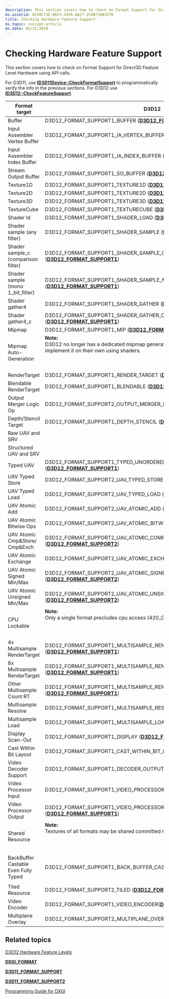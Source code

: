 ```yaml
---
description: This section covers how to check on Format Support for Direct3D Feature Level Hardware using API calls.
ms.assetid: 0C40C73E-06F3-41FA-AA27-2C0B730B357B
title: Checking Hardware Feature Support
ms.topic: concept-article
ms.date: 05/31/2018
---
```


# Checking Hardware Feature Support

This section covers how to check on Format Support for Direct3D Feature Level Hardware using API calls.

For D3D11, use [**ID3D11Device::CheckFormatSupport**](/windows/desktop/api/d3d11/nf-d3d11-id3d11device-checkformatsupport) to programmatically verify the info in the previous sections. For D3D12 use [**ID3D12::CheckFeatureSupport**](/windows/desktop/api/d3d12/nf-d3d12-id3d12device-checkfeaturesupport).



<table>
<colgroup>
<col  />
<col  />
<col  />
</colgroup>
<thead>
<tr class="header">
<th>Format target</th>
<th>D3D12</th>
<th>D3D11</th>
</tr>
</thead>
<tbody>
<tr class="odd">
<td>Buffer</td>
<td>D3D12_FORMAT_SUPPORT1_BUFFER (<a href="/windows/desktop/api/d3d12/ne-d3d12-d3d12_format_support1"><strong>D3D12_FORMAT_SUPPORT1</strong></a>)</td>
<td>D3D11_FORMAT_SUPPORT_BUFFER (<a href="/windows/desktop/api/d3d11/ne-d3d11-d3d11_format_support"><strong>D3D11_FORMAT_SUPPORT</strong></a>)</td>
</tr>
<tr class="even">
<td>Input Assembler Vertex Buffer</td>
<td>D3D12_FORMAT_SUPPORT1_IA_VERTEX_BUFFER (<a href="/windows/desktop/api/d3d12/ne-d3d12-d3d12_format_support1"><strong>D3D12_FORMAT_SUPPORT1</strong></a>)</td>
<td>D3D11_FORMAT_SUPPORT_IA_VERTEX_BUFFER (<a href="/windows/desktop/api/d3d11/ne-d3d11-d3d11_format_support"><strong>D3D11_FORMAT_SUPPORT</strong></a>)</td>
</tr>
<tr class="odd">
<td>Input Assembler Index Buffer</td>
<td>D3D12_FORMAT_SUPPORT1_IA_INDEX_BUFFER (<a href="/windows/desktop/api/d3d12/ne-d3d12-d3d12_format_support1"><strong>D3D12_FORMAT_SUPPORT1</strong></a>)</td>
<td>D3D11_FORMAT_SUPPORT_IA_INDEX_BUFFER (<a href="/windows/desktop/api/d3d11/ne-d3d11-d3d11_format_support"><strong>D3D11_FORMAT_SUPPORT</strong></a>)</td>
</tr>
<tr class="even">
<td>Stream Output Buffer</td>
<td>D3D12_FORMAT_SUPPORT1_SO_BUFFER (<a href="/windows/desktop/api/d3d12/ne-d3d12-d3d12_format_support1"><strong>D3D12_FORMAT_SUPPORT1</strong></a>)</td>
<td>D3D11_FORMAT_SUPPORT_SO_BUFFER (<a href="/windows/desktop/api/d3d11/ne-d3d11-d3d11_format_support"><strong>D3D11_FORMAT_SUPPORT</strong></a>)</td>
</tr>
<tr class="odd">
<td>Texture1D</td>
<td>D3D12_FORMAT_SUPPORT1_TEXTURE1D (<a href="/windows/desktop/api/d3d12/ne-d3d12-d3d12_format_support1"><strong>D3D12_FORMAT_SUPPORT1</strong></a>)</td>
<td>D3D11_FORMAT_SUPPORT_TEXTURE1D (<a href="/windows/desktop/api/d3d11/ne-d3d11-d3d11_format_support"><strong>D3D11_FORMAT_SUPPORT</strong></a>)</td>
</tr>
<tr class="even">
<td>Texture2D</td>
<td>D3D12_FORMAT_SUPPORT1_TEXTURE2D (<a href="/windows/desktop/api/d3d12/ne-d3d12-d3d12_format_support1"><strong>D3D12_FORMAT_SUPPORT1</strong></a>)</td>
<td>D3D11_FORMAT_SUPPORT_TEXTURE2D (<a href="/windows/desktop/api/d3d11/ne-d3d11-d3d11_format_support"><strong>D3D11_FORMAT_SUPPORT</strong></a>)</td>
</tr>
<tr class="odd">
<td>Texture3D</td>
<td>D3D12_FORMAT_SUPPORT1_TEXTURE3D (<a href="/windows/desktop/api/d3d12/ne-d3d12-d3d12_format_support1"><strong>D3D12_FORMAT_SUPPORT1</strong></a>)</td>
<td>D3D11_FORMAT_SUPPORT_TEXTURE3D (<a href="/windows/desktop/api/d3d11/ne-d3d11-d3d11_format_support"><strong>D3D11_FORMAT_SUPPORT</strong></a>)</td>
</tr>
<tr class="even">
<td>TextureCube</td>
<td>D3D12_FORMAT_SUPPORT1_TEXTURECUBE (<a href="/windows/desktop/api/d3d12/ne-d3d12-d3d12_format_support1"><strong>D3D12_FORMAT_SUPPORT1</strong></a>)</td>
<td>D3D11_FORMAT_SUPPORT_TEXTURECUBE (<a href="/windows/desktop/api/d3d11/ne-d3d11-d3d11_format_support"><strong>D3D11_FORMAT_SUPPORT</strong></a>)</td>
</tr>
<tr class="odd">
<td>Shader ld</td>
<td>D3D12_FORMAT_SUPPORT1_SHADER_LOAD (<a href="/windows/desktop/api/d3d12/ne-d3d12-d3d12_format_support1"><strong>D3D12_FORMAT_SUPPORT1</strong></a>)</td>
<td>D3D11_FORMAT_SUPPORT_SHADER_LOAD (<a href="/windows/desktop/api/d3d11/ne-d3d11-d3d11_format_support"><strong>D3D11_FORMAT_SUPPORT</strong></a>)</td>
</tr>
<tr class="even">
<td>Shader sample (any filter)</td>
<td>D3D12_FORMAT_SUPPORT1_SHADER_SAMPLE (<a href="/windows/desktop/api/d3d12/ne-d3d12-d3d12_format_support1"><strong>D3D12_FORMAT_SUPPORT1</strong></a>)</td>
<td>D3D11_FORMAT_SUPPORT_SHADER_SAMPLE (<a href="/windows/desktop/api/d3d11/ne-d3d11-d3d11_format_support"><strong>D3D11_FORMAT_SUPPORT</strong></a>)</td>
</tr>
<tr class="odd">
<td>Shader sample_c (comparison filter)</td>
<td>D3D12_FORMAT_SUPPORT1_SHADER_SAMPLE_COMPARISON (<a href="/windows/desktop/api/d3d12/ne-d3d12-d3d12_format_support1"><strong>D3D12_FORMAT_SUPPORT1</strong></a>)</td>
<td>D3D11_FORMAT_SUPPORT_SHADER_SAMPLE_COMPARISON (<a href="/windows/desktop/api/d3d11/ne-d3d11-d3d11_format_support"><strong>D3D11_FORMAT_SUPPORT</strong></a>)</td>
</tr>
<tr class="even">
<td>Shader sample (mono 1_bit_filter)</td>
<td>D3D12_FORMAT_SUPPORT1_SHADER_SAMPLE_MONO_TEXT (<a href="/windows/desktop/api/d3d12/ne-d3d12-d3d12_format_support1"><strong>D3D12_FORMAT_SUPPORT1</strong></a>)</td>
<td>D3D11_FORMAT_SUPPORT_SHADER_SAMPLE_MONO_TEXT (<a href="/windows/desktop/api/d3d11/ne-d3d11-d3d11_format_support"><strong>D3D11_FORMAT_SUPPORT</strong></a>)</td>
</tr>
<tr class="odd">
<td>Shader gather4</td>
<td>D3D12_FORMAT_SUPPORT1_SHADER_GATHER (<a href="/windows/desktop/api/d3d12/ne-d3d12-d3d12_format_support1"><strong>D3D12_FORMAT_SUPPORT1</strong></a>)</td>
<td>D3D11_FORMAT_SUPPORT_SHADER_GATHER (<a href="/windows/desktop/api/d3d11/ne-d3d11-d3d11_format_support"><strong>D3D11_FORMAT_SUPPORT</strong></a>)</td>
</tr>
<tr class="even">
<td>Shader gather4_c</td>
<td>D3D12_FORMAT_SUPPORT1_SHADER_GATHER_COMPARISON (<a href="/windows/desktop/api/d3d12/ne-d3d12-d3d12_format_support1"><strong>D3D12_FORMAT_SUPPORT1</strong></a>)</td>
<td>D3D11_FORMAT_SUPPORT_SHADER_GATHER_COMPARISON (<a href="/windows/desktop/api/d3d11/ne-d3d11-d3d11_format_support"><strong>D3D11_FORMAT_SUPPORT</strong></a>)</td>
</tr>
<tr class="odd">
<td>Mipmap</td>
<td>D3D12_FORMAT_SUPPORT1_MIP (<a href="/windows/desktop/api/d3d12/ne-d3d12-d3d12_format_support1"><strong>D3D12_FORMAT_SUPPORT1</strong></a>)</td>
<td>D3D11_FORMAT_SUPPORT_MIP (<a href="/windows/desktop/api/d3d11/ne-d3d11-d3d11_format_support"><strong>D3D11_FORMAT_SUPPORT</strong></a>)</td>
</tr>
<tr class="even">
<td>Mipmap Auto-Generation</td>
<td>
<strong>Note:</strong><br />
D3D12 no longer has a dedicated mipmap generation functionality. Applications must implement it on their own using shaders.

<br/></td>
<td>D3D11_FORMAT_SUPPORT_MIP_AUTOGEN (<a href="/windows/desktop/api/d3d11/ne-d3d11-d3d11_format_support"><strong>D3D11_FORMAT_SUPPORT</strong></a>)</td>
</tr>
<tr class="odd">
<td>RenderTarget</td>
<td>D3D12_FORMAT_SUPPORT1_RENDER_TARGET (<a href="/windows/desktop/api/d3d12/ne-d3d12-d3d12_format_support1"><strong>D3D12_FORMAT_SUPPORT1</strong></a>)</td>
<td>D3D11_FORMAT_SUPPORT_RENDER_TARGET (<a href="/windows/desktop/api/d3d11/ne-d3d11-d3d11_format_support"><strong>D3D11_FORMAT_SUPPORT</strong></a>)</td>
</tr>
<tr class="even">
<td>Blendable RenderTarget</td>
<td>D3D12_FORMAT_SUPPORT1_BLENDABLE (<a href="/windows/desktop/api/d3d12/ne-d3d12-d3d12_format_support1"><strong>D3D12_FORMAT_SUPPORT1</strong></a>)</td>
<td>D3D11_FORMAT_SUPPORT_BLENDABLE (<a href="/windows/desktop/api/d3d11/ne-d3d11-d3d11_format_support"><strong>D3D11_FORMAT_SUPPORT</strong></a>)</td>
</tr>
<tr class="odd">
<td>Output Merger Logic Op</td>
<td>D3D12_FORMAT_SUPPORT2_OUTPUT_MERGER_LOGIC_OP</td>
<td>D3D11_FORMAT_SUPPORT2_OUTPUT_MERGER_LOGIC_OP (<a href="/windows/desktop/api/d3d11/ne-d3d11-d3d11_format_support2"><strong>D3D11_FORMAT_SUPPORT2</strong></a>)</td>
</tr>
<tr class="even">
<td>Depth/Stencil Target</td>
<td>D3D12_FORMAT_SUPPORT1_DEPTH_STENCIL (<a href="/windows/desktop/api/d3d12/ne-d3d12-d3d12_format_support1"><strong>D3D12_FORMAT_SUPPORT1</strong></a>)</td>
<td>D3D11_FORMAT_SUPPORT_DEPTH_STENCIL (<a href="/windows/desktop/api/d3d11/ne-d3d11-d3d11_format_support"><strong>D3D11_FORMAT_SUPPORT</strong></a>)</td>
</tr>
<tr class="odd">
<td>Raw UAV and SRV</td>


</tr>
<tr class="even">
<td>Structured UAV and SRV</td>


</tr>
<tr class="odd">
<td>Typed UAV</td>
<td>D3D12_FORMAT_SUPPORT1_TYPED_UNORDERED_ACCESS_VIEW (<a href="/windows/desktop/api/d3d12/ne-d3d12-d3d12_format_support1"><strong>D3D12_FORMAT_SUPPORT1</strong></a>)</td>
<td>D3D11_FORMAT_SUPPORT_TYPED_UNORDERED_ACCESS_VIEW (<a href="/windows/desktop/api/d3d11/ne-d3d11-d3d11_format_support"><strong>D3D11_FORMAT_SUPPORT</strong></a>)</td>
</tr>
<tr class="even">
<td>UAV Typed Store</td>
<td>D3D12_FORMAT_SUPPORT2_UAV_TYPED_STORE (<a href="/windows/desktop/api/d3d12/ne-d3d12-d3d12_format_support2"><strong>D3D12_FORMAT_SUPPORT2</strong></a>)</td>
<td>D3D11_FORMAT_SUPPORT2_UAV_TYPED_STORE (<a href="/windows/desktop/api/d3d11/ne-d3d11-d3d11_format_support2"><strong>D3D11_FORMAT_SUPPORT2</strong></a>)</td>
</tr>
<tr class="odd">
<td>UAV Typed Load</td>
<td>D3D12_FORMAT_SUPPORT2_UAV_TYPED_LOAD (<a href="/windows/desktop/api/d3d12/ne-d3d12-d3d12_format_support2"><strong>D3D12_FORMAT_SUPPORT2</strong></a>)</td>
<td>D3D11_FORMAT_SUPPORT2_UAV_TYPED_LOAD (<a href="/windows/desktop/api/d3d11/ne-d3d11-d3d11_format_support2"><strong>D3D11_FORMAT_SUPPORT2</strong></a>)</td>
</tr>
<tr class="even">
<td>UAV Atomic Add</td>
<td>D3D12_FORMAT_SUPPORT2_UAV_ATOMIC_ADD (<a href="/windows/desktop/api/d3d12/ne-d3d12-d3d12_format_support2"><strong>D3D12_FORMAT_SUPPORT2</strong></a>)</td>
<td>D3D11_FORMAT_SUPPORT2_UAV_ATOMIC_ADD (<a href="/windows/desktop/api/d3d11/ne-d3d11-d3d11_format_support2"><strong>D3D11_FORMAT_SUPPORT2</strong></a>)</td>
</tr>
<tr class="odd">
<td>UAV Atomic Bitwise Ops</td>
<td>D3D12_FORMAT_SUPPORT2_UAV_ATOMIC_BITWISE_OPS (<a href="/windows/desktop/api/d3d12/ne-d3d12-d3d12_format_support2"><strong>D3D12_FORMAT_SUPPORT2</strong></a>)</td>
<td>D3D11_FORMAT_SUPPORT2_UAV_ATOMIC_BITWISE_OPS (<a href="/windows/desktop/api/d3d11/ne-d3d11-d3d11_format_support2"><strong>D3D11_FORMAT_SUPPORT2</strong></a>)</td>
</tr>
<tr class="even">
<td>UAV Atomic Cmp&Store/ Cmp&Exch</td>
<td>D3D12_FORMAT_SUPPORT2_UAV_ATOMIC_COMPARE_STORE_OR_COMPARE_EXCHANGE (<a href="/windows/desktop/api/d3d12/ne-d3d12-d3d12_format_support2"><strong>D3D12_FORMAT_SUPPORT2</strong></a>)</td>
<td>D3D11_FORMAT_SUPPORT2_UAV_ATOMIC_COMPARE_STORE_OR_COMPARE_EXCHANGE (<a href="/windows/desktop/api/d3d11/ne-d3d11-d3d11_format_support2"><strong>D3D11_FORMAT_SUPPORT2</strong></a>)</td>
</tr>
<tr class="odd">
<td>UAV Atomic Exchange</td>
<td>D3D12_FORMAT_SUPPORT2_UAV_ATOMIC_EXCHANGE (<a href="/windows/desktop/api/d3d12/ne-d3d12-d3d12_format_support2"><strong>D3D12_FORMAT_SUPPORT2</strong></a>)</td>
<td>D3D11_FORMAT_SUPPORT2_UAV_ATOMIC_EXCHANGE (<a href="/windows/desktop/api/d3d11/ne-d3d11-d3d11_format_support2"><strong>D3D11_FORMAT_SUPPORT2</strong></a>)</td>
</tr>
<tr class="even">
<td>UAV Atomic Signed Min/Max</td>
<td>D3D12_FORMAT_SUPPORT2_UAV_ATOMIC_SIGNED_MIN_OR_MAX (<a href="/windows/desktop/api/d3d12/ne-d3d12-d3d12_format_support2"><strong>D3D12_FORMAT_SUPPORT2</strong></a>)</td>
<td>D3D11_FORMAT_SUPPORT2_UAV_ATOMIC_SIGNED_MIN_OR_MAX (<a href="/windows/desktop/api/d3d11/ne-d3d11-d3d11_format_support2"><strong>D3D11_FORMAT_SUPPORT2</strong></a>)</td>
</tr>
<tr class="odd">
<td>UAV Atomic Unsigned Min/Max</td>
<td>D3D12_FORMAT_SUPPORT2_UAV_ATOMIC_UNSIGNED_MIN_OR_MAX (<a href="/windows/desktop/api/d3d12/ne-d3d12-d3d12_format_support2"><strong>D3D12_FORMAT_SUPPORT2</strong></a>)</td>
<td>D3D11_FORMAT_SUPPORT2_UAV_ATOMIC_UNSIGNED_MIN_OR_MAX (<a href="/windows/desktop/api/d3d11/ne-d3d11-d3d11_format_support2"><strong>D3D11_FORMAT_SUPPORT2</strong></a>)</td>
</tr>
<tr class="even">
<td>CPU Lockable</td>
<td>
<strong>Note:</strong><br />
Only a single format precludes cpu access (420_OPAQUE).

<br/></td>
<td>D3D11_FORMAT_SUPPORT_CPU_LOCKABLE (<a href="/windows/desktop/api/d3d11/ne-d3d11-d3d11_format_support"><strong>D3D11_FORMAT_SUPPORT</strong></a>)</td>
</tr>
<tr class="odd">
<td>4x Multisample RenderTarget</td>
<td>D3D12_FORMAT_SUPPORT1_MULTISAMPLE_RENDERTARGET (<a href="/windows/desktop/api/d3d12/ne-d3d12-d3d12_format_support1"><strong>D3D12_FORMAT_SUPPORT1</strong></a>)</td>
<td>D3D11_FORMAT_SUPPORT_MULTISAMPLE_RENDERTARGET (<a href="/windows/desktop/api/d3d11/ne-d3d11-d3d11_format_support"><strong>D3D11_FORMAT_SUPPORT</strong></a>)</td>
</tr>
<tr class="even">
<td>8x Multisample RenderTarget</td>
<td>D3D12_FORMAT_SUPPORT1_MULTISAMPLE_RENDERTARGET (<a href="/windows/desktop/api/d3d12/ne-d3d12-d3d12_format_support1"><strong>D3D12_FORMAT_SUPPORT1</strong></a>)</td>
<td>D3D11_FORMAT_SUPPORT_MULTISAMPLE_RENDERTARGET (<a href="/windows/desktop/api/d3d11/ne-d3d11-d3d11_format_support"><strong>D3D11_FORMAT_SUPPORT</strong></a>)</td>
</tr>
<tr class="odd">
<td>Other Multisample Count RT</td>
<td>D3D12_FORMAT_SUPPORT1_MULTISAMPLE_RENDERTARGET (<a href="/windows/desktop/api/d3d12/ne-d3d12-d3d12_format_support1"><strong>D3D12_FORMAT_SUPPORT1</strong></a>)</td>
<td>D3D11_FORMAT_SUPPORT_MULTISAMPLE_RENDERTARGET (<a href="/windows/desktop/api/d3d11/ne-d3d11-d3d11_format_support"><strong>D3D11_FORMAT_SUPPORT</strong></a>)</td>
</tr>
<tr class="even">
<td>Multisample Resolve</td>
<td>D3D12_FORMAT_SUPPORT1_MULTISAMPLE_RESOLVE (<a href="/windows/desktop/api/d3d12/ne-d3d12-d3d12_format_support1"><strong>D3D12_FORMAT_SUPPORT1</strong></a>)</td>
<td>D3D11_FORMAT_SUPPORT_MULTISAMPLE_RESOLVE (<a href="/windows/desktop/api/d3d11/ne-d3d11-d3d11_format_support"><strong>D3D11_FORMAT_SUPPORT</strong></a>)</td>
</tr>
<tr class="odd">
<td>Multisample Load</td>
<td>D3D12_FORMAT_SUPPORT1_MULTISAMPLE_LOAD (<a href="/windows/desktop/api/d3d12/ne-d3d12-d3d12_format_support1"><strong>D3D12_FORMAT_SUPPORT1</strong></a>)</td>
<td>D3D11_FORMAT_SUPPORT_MULTISAMPLE_LOAD (<a href="/windows/desktop/api/d3d11/ne-d3d11-d3d11_format_support"><strong>D3D11_FORMAT_SUPPORT</strong></a>)</td>
</tr>
<tr class="even">
<td>Display Scan-Out</td>
<td>D3D12_FORMAT_SUPPORT1_DISPLAY (<a href="/windows/desktop/api/d3d12/ne-d3d12-d3d12_format_support1"><strong>D3D12_FORMAT_SUPPORT1</strong></a>)</td>
<td>D3D11_FORMAT_SUPPORT_DISPLAY (<a href="/windows/desktop/api/d3d11/ne-d3d11-d3d11_format_support"><strong>D3D11_FORMAT_SUPPORT</strong></a>)</td>
</tr>
<tr class="odd">
<td>Cast Within Bit Layout</td>
<td>D3D12_FORMAT_SUPPORT1_CAST_WITHIN_BIT_LAYOUT (<a href="/windows/desktop/api/d3d12/ne-d3d12-d3d12_format_support1"><strong>D3D12_FORMAT_SUPPORT1</strong></a>)</td>
<td>D3D11_FORMAT_SUPPORT_CAST_WITHIN_BIT_LAYOUT (<a href="/windows/desktop/api/d3d11/ne-d3d11-d3d11_format_support"><strong>D3D11_FORMAT_SUPPORT</strong></a>)</td>
</tr>
<tr class="even">
<td>Video Decoder Support</td>
<td>D3D12_FORMAT_SUPPORT1_DECODER_OUTPUT (<a href="/windows/desktop/api/d3d12/ne-d3d12-d3d12_format_support1"><strong>D3D12_FORMAT_SUPPORT1</strong></a>)</td>
<td>D3D11_FORMAT_SUPPORT_DECODER_OUTPUT (<a href="/windows/desktop/api/d3d11/ne-d3d11-d3d11_format_support"><strong>D3D11_FORMAT_SUPPORT</strong></a>)</td>
</tr>
<tr class="odd">
<td>Video Processor Input</td>
<td>D3D12_FORMAT_SUPPORT1_VIDEO_PROCESSOR_INPUT (<a href="/windows/desktop/api/d3d12/ne-d3d12-d3d12_format_support1"><strong>D3D12_FORMAT_SUPPORT1</strong></a>)</td>
<td>D3D11_FORMAT_SUPPORT_VIDEO_PROCESSOR_INPUT (<a href="/windows/desktop/api/d3d11/ne-d3d11-d3d11_format_support"><strong>D3D11_FORMAT_SUPPORT</strong></a>)</td>
</tr>
<tr class="even">
<td>Video Processor Output</td>
<td>D3D12_FORMAT_SUPPORT1_VIDEO_PROCESSOR_OUTPUT (<a href="/windows/desktop/api/d3d12/ne-d3d12-d3d12_format_support1"><strong>D3D12_FORMAT_SUPPORT1</strong></a>)</td>
<td>D3D11_FORMAT_SUPPORT_VIDEO_PROCESSOR_OUTPUT (<a href="/windows/desktop/api/d3d11/ne-d3d11-d3d11_format_support"><strong>D3D11_FORMAT_SUPPORT</strong></a>)</td>
</tr>
<tr class="odd">
<td>Shared Resource</td>
<td>
<strong>Note:</strong><br />
Textures of all formats may be shared committed resources or be placed in shared heaps.

<br/></td>
<td>D3D11_FORMAT_SUPPORT2_SHAREABLE (<a href="/windows/desktop/api/d3d11/ne-d3d11-d3d11_format_support2"><strong>D3D11_FORMAT_SUPPORT2</strong></a>)</td>
</tr>
<tr class="even">
<td>BackBuffer Castable Even Fully Typed</td>
<td>D3D12_FORMAT_SUPPORT1_BACK_BUFFER_CAST (<a href="/windows/desktop/api/d3d12/ne-d3d12-d3d12_format_support1"><strong>D3D12_FORMAT_SUPPORT1</strong></a>)</td>
<td>
<strong>Note:</strong><br />
No API available.

<br/></td>
</tr>
<tr class="odd">
<td>Tiled Resource</td>
<td>D3D12_FORMAT_SUPPORT2_TILED (<a href="/windows/desktop/api/d3d12/ne-d3d12-d3d12_format_support2"><strong>D3D12_FORMAT_SUPPORT2</strong></a>)</td>
<td>D3D11_FORMAT_SUPPORT2_TILED (<a href="/windows/desktop/api/d3d11/ne-d3d11-d3d11_format_support2"><strong>D3D11_FORMAT_SUPPORT2</strong></a>)</td>
</tr>
<tr class="even">
<td>Video Encoder</td>
<td>D3D12_FORMAT_SUPPORT1_VIDEO_ENCODER(<a href="/windows/desktop/api/d3d12/ne-d3d12-d3d12_format_support1"><strong>D3D12_FORMAT_SUPPORT1</strong></a>)</td>
<td>D3D11_FORMAT_SUPPORT_VIDEO_ENCODER (<a href="/windows/desktop/api/d3d11/ne-d3d11-d3d11_format_support"><strong>D3D11_FORMAT_SUPPORT</strong></a>)</td>
</tr>
<tr class="odd">
<td>Multiplane Overlay</td>
<td>D3D12_FORMAT_SUPPORT2_MULTIPLANE_OVERLAY (<a href="/windows/desktop/api/d3d12/ne-d3d12-d3d12_format_support2"><strong>D3D12_FORMAT_SUPPORT2</strong></a>)</td>
<td>D3D11_FORMAT_SUPPORT2_MULTIPLANE_OVERLAY (<a href="/windows/desktop/api/d3d11/ne-d3d11-d3d11_format_support2"><strong>D3D11_FORMAT_SUPPORT2</strong></a>)</td>
</tr>
</tbody>
</table>



 

## Related topics

<dl> <dt>

[D3D12 Hardware Feature Levels](/windows/desktop/direct3d12/hardware-feature-levels)
</dt> <dt>

[**DXGI\_FORMAT**](/windows/desktop/api/dxgiformat/ne-dxgiformat-dxgi_format)
</dt> <dt>

[**D3D11\_FORMAT\_SUPPORT**](/windows/desktop/api/d3d11/ne-d3d11-d3d11_format_support)
</dt> <dt>

[**D3D11\_FORMAT\_SUPPORT2**](/windows/desktop/api/d3d11/ne-d3d11-d3d11_format_support2)
</dt> <dt>

[Programming Guide for DXGI](dx-graphics-dxgi-overviews.md)
</dt> </dl>

